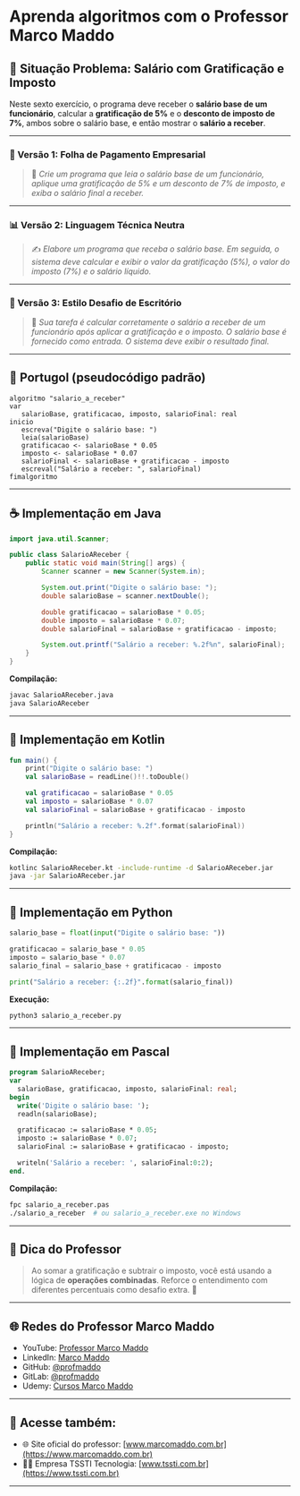 # Aprenda algoritmos com o Professor Marco Maddo

## 🧠 Situação Problema: Salário com Gratificação e Imposto

Neste sexto exercício, o programa deve receber o **salário base de um funcionário**, calcular a **gratificação de 5%** e o **desconto de imposto de 7%**, ambos sobre o salário base, e então mostrar o **salário a receber**.

---

### 💼 Versão 1: Folha de Pagamento Empresarial
> 🧾 *Crie um programa que leia o salário base de um funcionário, aplique uma gratificação de 5% e um desconto de 7% de imposto, e exiba o salário final a receber.*

---

### 📊 Versão 2: Linguagem Técnica Neutra
> ✍️ *Elabore um programa que receba o salário base. Em seguida, o sistema deve calcular e exibir o valor da gratificação (5%), o valor do imposto (7%) e o salário líquido.*

---

### 🚀 Versão 3: Estilo Desafio de Escritório
> 💼 *Sua tarefa é calcular corretamente o salário a receber de um funcionário após aplicar a gratificação e o imposto. O salário base é fornecido como entrada. O sistema deve exibir o resultado final.*

---

## 💬 Portugol (pseudocódigo padrão)

```portugol
algoritmo "salario_a_receber"
var
   salarioBase, gratificacao, imposto, salarioFinal: real
inicio
   escreva("Digite o salário base: ")
   leia(salarioBase)
   gratificacao <- salarioBase * 0.05
   imposto <- salarioBase * 0.07
   salarioFinal <- salarioBase + gratificacao - imposto
   escreval("Salário a receber: ", salarioFinal)
fimalgoritmo
```

---

## ☕ Implementação em Java

```java
import java.util.Scanner;

public class SalarioAReceber {
    public static void main(String[] args) {
        Scanner scanner = new Scanner(System.in);

        System.out.print("Digite o salário base: ");
        double salarioBase = scanner.nextDouble();

        double gratificacao = salarioBase * 0.05;
        double imposto = salarioBase * 0.07;
        double salarioFinal = salarioBase + gratificacao - imposto;

        System.out.printf("Salário a receber: %.2f%n", salarioFinal);
    }
}
```

**Compilação:**
```bash
javac SalarioAReceber.java
java SalarioAReceber
```

---

## 💙 Implementação em Kotlin

```kotlin
fun main() {
    print("Digite o salário base: ")
    val salarioBase = readLine()!!.toDouble()

    val gratificacao = salarioBase * 0.05
    val imposto = salarioBase * 0.07
    val salarioFinal = salarioBase + gratificacao - imposto

    println("Salário a receber: %.2f".format(salarioFinal))
}
```

**Compilação:**
```bash
kotlinc SalarioAReceber.kt -include-runtime -d SalarioAReceber.jar
java -jar SalarioAReceber.jar
```

---

## 🐍 Implementação em Python

```python
salario_base = float(input("Digite o salário base: "))

gratificacao = salario_base * 0.05
imposto = salario_base * 0.07
salario_final = salario_base + gratificacao - imposto

print("Salário a receber: {:.2f}".format(salario_final))
```

**Execução:**
```bash
python3 salario_a_receber.py
```

---

## 🧙 Implementação em Pascal

```pascal
program SalarioAReceber;
var
  salarioBase, gratificacao, imposto, salarioFinal: real;
begin
  write('Digite o salário base: ');
  readln(salarioBase);

  gratificacao := salarioBase * 0.05;
  imposto := salarioBase * 0.07;
  salarioFinal := salarioBase + gratificacao - imposto;

  writeln('Salário a receber: ', salarioFinal:0:2);
end.
```

**Compilação:**
```bash
fpc salario_a_receber.pas
./salario_a_receber  # ou salario_a_receber.exe no Windows
```

---

## 🧠 Dica do Professor
> Ao somar a gratificação e subtrair o imposto, você está usando a lógica de **operações combinadas**. Reforce o entendimento com diferentes percentuais como desafio extra. 🧩

---

## 🌐 Redes do Professor Marco Maddo

- YouTube: [Professor Marco Maddo](https://www.youtube.com/@ProfessorMarcoMaddo)
- LinkedIn: [Marco Maddo](https://www.linkedin.com/in/marcomaddo/)
- GitHub: [@profmaddo](https://github.com/profmaddo)
- GitLab: [@profmaddo](https://gitlab.com/profmaddo)
- Udemy: [Cursos Marco Maddo](https://www.udemy.com/user/marcomaddo/)

---

## 🚀 Acesse também:

- 🌐 Site oficial do professor: [www.marcomaddo.com.br](https://www.marcomaddo.com.br)
- 🧑‍💼 Empresa TSSTI Tecnologia: [www.tssti.com.br](https://www.tssti.com.br)

---
